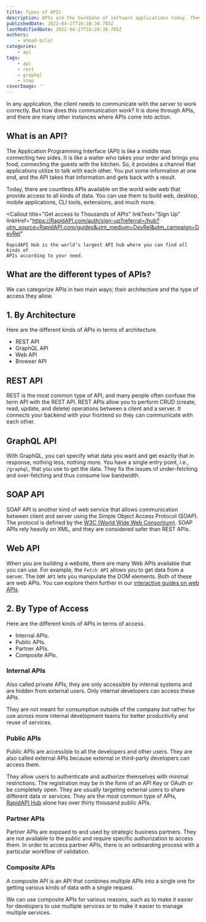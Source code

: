 ```yaml
---
title: Types of APIs
description: APIs are the backbone of software applications today. They connect applications of diverse architectures and help them communicate in order to perform CRUD operations. Let's take a look at the different types of APIs.
publishedDate: 2022-04-27T16:28:30.765Z
lastModifiedDate: 2022-04-27T16:28:30.765Z
authors:
    - ahmad-bilal
categories:
    - api
tags:
    - api
    - rest
    - graphql
    - soap
coverImage: ''
---
```


<Lead>
	In any application, the client needs to communicate with the server to work
	correctly. But how does this communication work? It is done through APIs,
	and there are many other instances where APIs come into action.
</Lead>

## What is an API?

The Application Programming Interface (API) is like a middle man connecting two sides. It is like a waiter who takes your order and brings you food, connecting the guests with the kitchen. So, it provides a channel that applications utilize to talk with each other. You put some information at one end, and the API takes that information and gets back with a result.

Today, there are countless APIs available on the world wide web that provide access to all kinds of data. You can use them to build web, desktop, mobile applications, CLI tools, extensions, and much more.

<Callout
	title="Get access to Thousands of APIs"
	linkText="Sign Up"
	linkHref="https://RapidAPI.com/auth/sign-up?referral=/hub?utm_source=RapidAPI.com/guides&utm_medium=DevRel&utm_campaign=DevRel"
>
	RapidAPI Hub is the world’s largest API hub where you can find all kinds of
	APIs according to your need.
</Callout>

## What are the different types of APIs?

We can categorize APIs in two main ways; their architecture and the type of access they allow.

## 1. By Architecture

Here are the different kinds of APIs in terms of architecture.

-   REST API
-   GraphQL API
-   Web API
-   Browser API

## REST API

REST is the most common type of API, and many people often confuse the term API with the REST API. REST APIs allow you to perform CRUD (create, read, update, and delete) operations between a client and a server. It connects your backend with your frontend so they can communicate with each other.

## GraphQL API

With GraphQL, you can specify what data you want and get exactly that in response, nothing less, nothing more. You have a single entry point, i.e., `/graphql`, that you use to get the data. They fix the issues of under-fetching and over-fetching and thus consume low bandwidth.

## SOAP API

SOAP API is another kind of web service that allows communication between client and server using the Simple Object Access Protocol (SOAP). The protocol is defined by the [W3C (World Wide Web Consortium)](https://www.w3.org/). SOAP APIs rely heavily on XML, and they are considered safer than REST APIs.

## Web API

When you are building a website, there are many Web APIs available that you can use. For example, the `Fetch API` allows you to get data from a server. The `DOM API` lets you manipulate the DOM elements. Both of these are web APIs. You can explore them further in our [interactive guides on web APIs](https://RapidAPI.com/guides/categories/web-apis).

## 2. By Type of Access

Here are the different kinds of APIs in terms of access.

-   Internal APIs.
-   Public APIs.
-   Partner APIs.
-   Composite APIs.

### Internal APIs

Also called private APIs, they are only accessible by internal systems and are hidden from external users. Only internal developers can access these APIs.

They are not meant for consumption outside of the company but rather for use across more internal development teams for better productivity and reuse of services.

### Public APIs

Public APIs are accessible to all the developers and other users. They are also called external APIs because external or third-party developers can access them.

They allow users to authenticate and authorize themselves with minimal restrictions. The registration may be in the form of an API Key or OAuth or be completely open. They are usually targeting external users to share different data or services. They are the most common type of APIs, [RapidAPI Hub](https://RapidAPI.com/auth/sign-up?referral=/hub?utm_source=RapidAPI.com/guides&utm_medium=DevRel&utm_campaign=DevRel) alone has over thirty thousand public APIs.

### Partner APIs

Partner APIs are exposed to and used by strategic business partners. They are not available to the public and require specific authorization to access them. In order to access partner APIs, there is an onboarding process with a particular workflow of validation.

### Composite APIs

A composite API is an API that combines multiple APIs into a single one for getting various kinds of data with a single request.

We can use composite APIs for various reasons, such as to make it easier for developers to use multiple services or to make it easier to manage multiple services.
